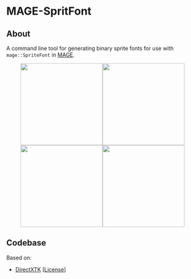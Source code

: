 # MAGE-SpritFont

## About
A command line tool for generating binary sprite fonts for use with `mage::SpriteFont` in [MAGE](https://github.com/matt77hias/MAGE).

<p align="center"><img src="https://github.com/matt77hias/MAGE-SpriteFont/blob/master/res/calibri.png" width="215"><img src="https://github.com/matt77hias/MAGE-SpriteFont/blob/master/res/comicsansms.png" width="215"><img src="https://github.com/matt77hias/MAGE-SpriteFont/blob/master/res/consolas.png" width="215"><img src="https://github.com/matt77hias/MAGE-SpriteFont/blob/master/res/calibri.png" width="215"></p>

## Codebase
Based on:
* [DirectXTK](https://github.com/Microsoft/DirectXTK) [[License](https://github.com/matt77hias/MAGE-SpritFont/blob/master/LICENSE.txt)]
